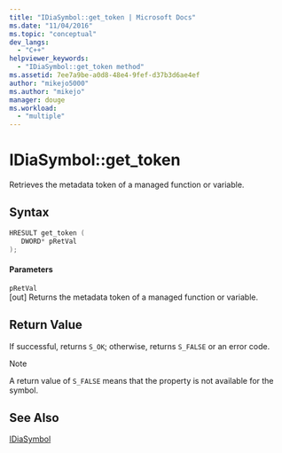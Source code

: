 ```yaml
---
title: "IDiaSymbol::get_token | Microsoft Docs"
ms.date: "11/04/2016"
ms.topic: "conceptual"
dev_langs: 
  - "C++"
helpviewer_keywords: 
  - "IDiaSymbol::get_token method"
ms.assetid: 7ee7a9be-a0d8-48e4-9fef-d37b3d6ae4ef
author: "mikejo5000"
ms.author: "mikejo"
manager: douge
ms.workload: 
  - "multiple"
---
```

# IDiaSymbol::get_token
Retrieves the metadata token of a managed function or variable.  
  
## Syntax  
  
```C++  
HRESULT get_token (   
   DWORD* pRetVal  
);  
```  
  
#### Parameters  
 `pRetVal`  
 [out] Returns the metadata token of a managed function or variable.  
  
## Return Value  
 If successful, returns `S_OK`; otherwise, returns `S_FALSE` or an error code.  
  
> [!NOTE]
>  A return value of `S_FALSE` means that the property is not available for the symbol.  
  
## See Also  
 [IDiaSymbol](../../debugger/debug-interface-access/idiasymbol.md)